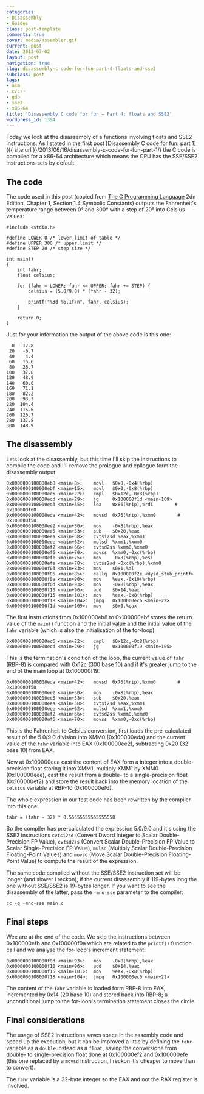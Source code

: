 ```yaml
---
categories:
- Disassembly
- Guides
class: post-template
comments: true
cover: media/assembler.gif
current: post
date: 2013-07-02
layout: post
navigation: true
slug: disassembly-c-code-for-fun-part-4-floats-and-sse2
subclass: post
tags:
- asm
- c/c++
- gdb
- sse2
- x86-64
title: 'Disassembly C code for fun – Part 4: floats and SSE2'
wordpress_id: 1394
---
```


Today we look at the disassembly of a functions involving floats and SSE2 instructions. As I stated in the first post [Disassembly C code for fun: part 1]({{ site.url }}/2013/06/16/disassembly-c-code-for-fun-part-1/) the C code is compiled for a x86-64 architecture which means the CPU has the SSE/SSE2 instructions sets by default.

<!-- more -->

## The code

The code used in this post (copied from [The C Programming Language](http://en.wikipedia.org/wiki/The_C_Programming_Language) 2dn Edition, Chapter 1, Section 1.4 Symbolic Constants) outputs the Fahrenheit's temperature range between 0° and 300° with a step of 20° into Celsius values:

    #include <stdio.h>

    #define LOWER 0 /* lower limit of table */
    #define UPPER 300 /* upper limit */
    #define STEP 20 /* step size */

    int main()
    {
        int fahr;
        float celsius;

        for (fahr = LOWER; fahr <= UPPER; fahr += STEP) {
            celsius = (5.0/9.0) * (fahr - 32);

            printf("%3d %6.1f\n", fahr, celsius);
        }

        return 0;
    }

Just for your information the output of the above code is this one:

      0  -17.8
     20   -6.7
     40    4.4
     60   15.6
     80   26.7
    100   37.8
    120   48.9
    140   60.0
    160   71.1
    180   82.2
    200   93.3
    220  104.4
    240  115.6
    260  126.7
    280  137.8
    300  148.9

## The disassembly

Lets look at the disassembly, but this time I'll skip the instructions to compile the code and I'll remove the prologue and epilogue form the disassembly output:

    0x0000000100000eb8 <main+8>:    movl   $0x0,-0x4(%rbp)
    0x0000000100000ebf <main+15>:   movl   $0x0,-0x8(%rbp)
    0x0000000100000ec6 <main+22>:   cmpl   $0x12c,-0x8(%rbp)
    0x0000000100000ecd <main+29>:   jg     0x100000f1d <main+109>
    0x0000000100000ed3 <main+35>:   lea    0x86(%rip),%rdi        # 0x100000f60
    0x0000000100000eda <main+42>:   movsd  0x76(%rip),%xmm0        # 0x100000f58
    0x0000000100000ee2 <main+50>:   mov    -0x8(%rbp),%eax
    0x0000000100000ee5 <main+53>:   sub    $0x20,%eax
    0x0000000100000eea <main+58>:   cvtsi2sd %eax,%xmm1
    0x0000000100000eee <main+62>:   mulsd  %xmm1,%xmm0
    0x0000000100000ef2 <main+66>:   cvtsd2ss %xmm0,%xmm0
    0x0000000100000ef6 <main+70>:   movss  %xmm0,-0xc(%rbp)
    0x0000000100000efb <main+75>:   mov    -0x8(%rbp),%esi
    0x0000000100000efe <main+78>:   cvtss2sd -0xc(%rbp),%xmm0
    0x0000000100000f03 <main+83>:   mov    $0x1,%al
    0x0000000100000f05 <main+85>:   callq  0x100000f2e <dyld_stub_printf>
    0x0000000100000f0a <main+90>:   mov    %eax,-0x10(%rbp)
    0x0000000100000f0d <main+93>:   mov    -0x8(%rbp),%eax
    0x0000000100000f10 <main+96>:   add    $0x14,%eax
    0x0000000100000f15 <main+101>:  mov    %eax,-0x8(%rbp)
    0x0000000100000f18 <main+104>:  jmpq   0x100000ec6 <main+22>
    0x0000000100000f1d <main+109>:  mov    $0x0,%eax

The first instructions from 0x100000eb8 to 0x100000ebf stores the return value of the `main()` function and the initial value and the initial value of the `fahr` variable (which is also the initialisation of the for-loop):

    0x0000000100000ec6 <main+22>:   cmpl   $0x12c,-0x8(%rbp)
    0x0000000100000ecd <main+29>:   jg     0x100000f19 <main+105>

This is the termination's condition of the loop, the current value of `fahr` (RBP-8) is compared with 0x12c (300 base 10) and if it's greater jump to the end of the main loop at 0x100000f19:

    0x0000000100000eda <main+42>:   movsd  0x76(%rip),%xmm0        # 0x100000f58
    0x0000000100000ee2 <main+50>:   mov    -0x8(%rbp),%eax
    0x0000000100000ee5 <main+53>:   sub    $0x20,%eax
    0x0000000100000eea <main+58>:   cvtsi2sd %eax,%xmm1
    0x0000000100000eee <main+62>:   mulsd  %xmm1,%xmm0
    0x0000000100000ef2 <main+66>:   cvtsd2ss %xmm0,%xmm0
    0x0000000100000ef6 <main+70>:   movss  %xmm0,-0xc(%rbp)

This is the Fahrenheit to Celsius conversion, first loads the pre-calculated result of the 5.0/9.0 division into XMM0 (0x100000eda) and the current value of the `fahr` variable into EAX (0x100000ee2), subtracting 0x20 (32 base 10) from EAX.

Now at 0x100000eea cast the content of EAX form a integer into a double-precision float storing it into XMM1, multiply XMM1 by XMM0 (0x100000eee), cast the result from a double- to a single-precision float (0x100000ef2) and store the result back into the memory location of the `celsius` variable at RBP-10 (0x100000ef6).

The whole expression in our test code has been rewritten by the compiler into this one:

    fahr = (fahr - 32) * 0.55555555555555558

So the compiler has pre-calculated the expression 5.0/9.0 and it's using the SSE2 instructions `cvtsi2sd` (Convert Dword Integer to Scalar Double-Precision FP Value), `cvtsd2ss` (Convert Scalar Double-Precision FP Value to Scalar Single-Precision FP Value), `mulsd` (Multiply Scalar Double-Precision Floating-Point Values) and `movsd` (Move Scalar Double-Precision Floating-Point Value) to compute the result of the expression.

The same code compiled without the SSE/SSE2 instruction set will be longer (and slower I reckon); if the current disassembly if 119-bytes long the one without SSE/SSE2 is 19-bytes longer. If you want to see the disassembly of the latter, pass the `-mno-sse` parameter to the compiler:

    cc -g -mno-sse main.c

## Final steps

Wee are at the end of the code. We skip the instructions between 0x100000efb and 0x100000f0a which are related to the `printf()` function call and we analyse the for-loop's increment statement:

    0x0000000100000f0d <main+93>:   mov    -0x8(%rbp),%eax
    0x0000000100000f10 <main+96>:   add    $0x14,%eax
    0x0000000100000f15 <main+101>:  mov    %eax,-0x8(%rbp)
    0x0000000100000f18 <main+104>:  jmpq   0x100000ec6 <main+22>

The content of the `fahr` variable is loaded form RBP-8 into EAX, incremented by 0x14 (20 base 10) and stored back into RBP-8; a unconditional jump to the for-loop's termination statement closes the circle.

## Final considerations

The usage of SSE2 instructions saves space in the assembly code and speed up the execution, but it can be improved a little by defining the `fahr` variable as a `double` instead as a `float`, saving the conversione from double- to single-precision float done at 0x100000ef2 and 0x100000efe (this one replaced by a `movsd` instruction, I reckon it's cheaper to move than to convert).

The `fahr` variable is a 32-byte integer so the EAX and not the RAX register is involved.
